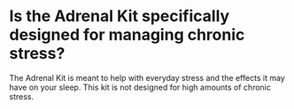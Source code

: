 # Is the Adrenal Kit specifically designed for managing chronic stress?

The Adrenal Kit is meant to help with everyday stress and the effects it may have on your sleep. This kit is not designed for high amounts of chronic stress.
